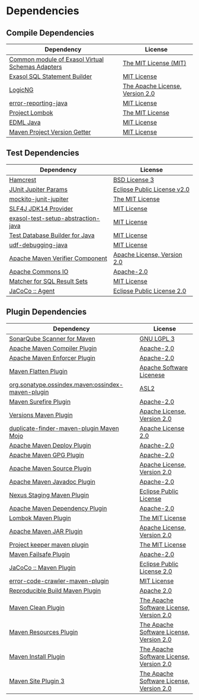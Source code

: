 <!-- @formatter:off -->
# Dependencies

## Compile Dependencies

| Dependency                                            | License                              |
| ----------------------------------------------------- | ------------------------------------ |
| [Common module of Exasol Virtual Schemas Adapters][0] | [The MIT License (MIT)][1]           |
| [Exasol SQL Statement Builder][2]                     | [MIT License][3]                     |
| [LogicNG][4]                                          | [The Apache License, Version 2.0][5] |
| [error-reporting-java][6]                             | [MIT License][7]                     |
| [Project Lombok][8]                                   | [The MIT License][9]                 |
| [EDML Java][10]                                       | [MIT License][11]                    |
| [Maven Project Version Getter][12]                    | [MIT License][13]                    |

## Test Dependencies

| Dependency                               | License                           |
| ---------------------------------------- | --------------------------------- |
| [Hamcrest][14]                           | [BSD License 3][15]               |
| [JUnit Jupiter Params][16]               | [Eclipse Public License v2.0][17] |
| [mockito-junit-jupiter][18]              | [The MIT License][19]             |
| [SLF4J JDK14 Provider][20]               | [MIT License][21]                 |
| [exasol-test-setup-abstraction-java][22] | [MIT License][23]                 |
| [Test Database Builder for Java][24]     | [MIT License][25]                 |
| [udf-debugging-java][26]                 | [MIT License][27]                 |
| [Apache Maven Verifier Component][28]    | [Apache License, Version 2.0][29] |
| [Apache Commons IO][30]                  | [Apache-2.0][29]                  |
| [Matcher for SQL Result Sets][31]        | [MIT License][32]                 |
| [JaCoCo :: Agent][33]                    | [Eclipse Public License 2.0][34]  |

## Plugin Dependencies

| Dependency                                              | License                                       |
| ------------------------------------------------------- | --------------------------------------------- |
| [SonarQube Scanner for Maven][35]                       | [GNU LGPL 3][36]                              |
| [Apache Maven Compiler Plugin][37]                      | [Apache-2.0][29]                              |
| [Apache Maven Enforcer Plugin][38]                      | [Apache-2.0][29]                              |
| [Maven Flatten Plugin][39]                              | [Apache Software Licenese][29]                |
| [org.sonatype.ossindex.maven:ossindex-maven-plugin][40] | [ASL2][5]                                     |
| [Maven Surefire Plugin][41]                             | [Apache-2.0][29]                              |
| [Versions Maven Plugin][42]                             | [Apache License, Version 2.0][29]             |
| [duplicate-finder-maven-plugin Maven Mojo][43]          | [Apache License 2.0][44]                      |
| [Apache Maven Deploy Plugin][45]                        | [Apache-2.0][29]                              |
| [Apache Maven GPG Plugin][46]                           | [Apache-2.0][29]                              |
| [Apache Maven Source Plugin][47]                        | [Apache License, Version 2.0][29]             |
| [Apache Maven Javadoc Plugin][48]                       | [Apache-2.0][29]                              |
| [Nexus Staging Maven Plugin][49]                        | [Eclipse Public License][50]                  |
| [Apache Maven Dependency Plugin][51]                    | [Apache-2.0][29]                              |
| [Lombok Maven Plugin][52]                               | [The MIT License][53]                         |
| [Apache Maven JAR Plugin][54]                           | [Apache License, Version 2.0][29]             |
| [Project keeper maven plugin][55]                       | [The MIT License][56]                         |
| [Maven Failsafe Plugin][57]                             | [Apache-2.0][29]                              |
| [JaCoCo :: Maven Plugin][58]                            | [Eclipse Public License 2.0][34]              |
| [error-code-crawler-maven-plugin][59]                   | [MIT License][60]                             |
| [Reproducible Build Maven Plugin][61]                   | [Apache 2.0][5]                               |
| [Maven Clean Plugin][62]                                | [The Apache Software License, Version 2.0][5] |
| [Maven Resources Plugin][63]                            | [The Apache Software License, Version 2.0][5] |
| [Maven Install Plugin][64]                              | [The Apache Software License, Version 2.0][5] |
| [Maven Site Plugin 3][65]                               | [The Apache Software License, Version 2.0][5] |

[0]: https://github.com/exasol/virtual-schema-common-java/
[1]: https://github.com/exasol/virtual-schema-common-java/blob/main/LICENSE
[2]: https://github.com/exasol/sql-statement-builder/
[3]: https://github.com/exasol/sql-statement-builder/blob/main/LICENSE
[4]: http://www.logicng.org
[5]: http://www.apache.org/licenses/LICENSE-2.0.txt
[6]: https://github.com/exasol/error-reporting-java/
[7]: https://github.com/exasol/error-reporting-java/blob/main/LICENSE
[8]: https://projectlombok.org
[9]: https://projectlombok.org/LICENSE
[10]: https://github.com/exasol/edml-java/
[11]: https://github.com/exasol/edml-java/blob/main/LICENSE
[12]: https://github.com/exasol/maven-project-version-getter/
[13]: https://github.com/exasol/maven-project-version-getter/blob/main/LICENSE
[14]: http://hamcrest.org/JavaHamcrest/
[15]: http://opensource.org/licenses/BSD-3-Clause
[16]: https://junit.org/junit5/
[17]: https://www.eclipse.org/legal/epl-v20.html
[18]: https://github.com/mockito/mockito
[19]: https://github.com/mockito/mockito/blob/main/LICENSE
[20]: http://www.slf4j.org
[21]: http://www.opensource.org/licenses/mit-license.php
[22]: https://github.com/exasol/exasol-test-setup-abstraction-java/
[23]: https://github.com/exasol/exasol-test-setup-abstraction-java/blob/main/LICENSE
[24]: https://github.com/exasol/test-db-builder-java/
[25]: https://github.com/exasol/test-db-builder-java/blob/main/LICENSE
[26]: https://github.com/exasol/udf-debugging-java/
[27]: https://github.com/exasol/udf-debugging-java/blob/main/LICENSE
[28]: https://maven.apache.org/shared/maven-verifier/
[29]: https://www.apache.org/licenses/LICENSE-2.0.txt
[30]: https://commons.apache.org/proper/commons-io/
[31]: https://github.com/exasol/hamcrest-resultset-matcher/
[32]: https://github.com/exasol/hamcrest-resultset-matcher/blob/main/LICENSE
[33]: https://www.eclemma.org/jacoco/index.html
[34]: https://www.eclipse.org/legal/epl-2.0/
[35]: http://sonarsource.github.io/sonar-scanner-maven/
[36]: https://www.gnu.org/licenses/lgpl-3.0.txt
[37]: https://maven.apache.org/plugins/maven-compiler-plugin/
[38]: https://maven.apache.org/enforcer/maven-enforcer-plugin/
[39]: https://www.mojohaus.org/flatten-maven-plugin/
[40]: https://sonatype.github.io/ossindex-maven/maven-plugin/
[41]: https://maven.apache.org/surefire/maven-surefire-plugin/
[42]: https://www.mojohaus.org/versions/versions-maven-plugin/
[43]: https://basepom.github.io/duplicate-finder-maven-plugin
[44]: http://www.apache.org/licenses/LICENSE-2.0.html
[45]: https://maven.apache.org/plugins/maven-deploy-plugin/
[46]: https://maven.apache.org/plugins/maven-gpg-plugin/
[47]: https://maven.apache.org/plugins/maven-source-plugin/
[48]: https://maven.apache.org/plugins/maven-javadoc-plugin/
[49]: http://www.sonatype.com/public-parent/nexus-maven-plugins/nexus-staging/nexus-staging-maven-plugin/
[50]: http://www.eclipse.org/legal/epl-v10.html
[51]: https://maven.apache.org/plugins/maven-dependency-plugin/
[52]: https://anthonywhitford.com/lombok.maven/lombok-maven-plugin/
[53]: https://opensource.org/licenses/MIT
[54]: https://maven.apache.org/plugins/maven-jar-plugin/
[55]: https://github.com/exasol/project-keeper/
[56]: https://github.com/exasol/project-keeper/blob/main/LICENSE
[57]: https://maven.apache.org/surefire/maven-failsafe-plugin/
[58]: https://www.jacoco.org/jacoco/trunk/doc/maven.html
[59]: https://github.com/exasol/error-code-crawler-maven-plugin/
[60]: https://github.com/exasol/error-code-crawler-maven-plugin/blob/main/LICENSE
[61]: http://zlika.github.io/reproducible-build-maven-plugin
[62]: http://maven.apache.org/plugins/maven-clean-plugin/
[63]: http://maven.apache.org/plugins/maven-resources-plugin/
[64]: http://maven.apache.org/plugins/maven-install-plugin/
[65]: http://maven.apache.org/plugins/maven-site-plugin/
